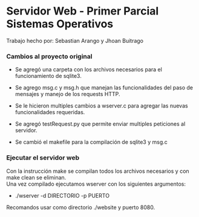 # Servidor Web - Primer Parcial Sistemas Operativos

Trabajo hecho por: Sebastian Arango y Jhoan Buitrago

### Cambios al proyecto original

* Se agregó una carpeta con los archivos necesarios para el funcionamiento de sqlite3.

* Se agrego msg.c y msg.h que manejan las funcionalidades del paso de mensajes y manejo de los requests HTTP.

* Se le hicieron multiples cambios a wserver.c para agregar las nuevas funcionalidades requeridas.

* Se agregó testRequest.py que permite enviar multiples peticiones al servidor.

* Se cambió el makefile para la compilación de sqlite3 y msg.c

### Ejecutar el servidor web

Con la instrucción make se compilan todos los archivos necesarios y con make clean se eliminan.  
Una vez compilado ejecutamos wserver con los siguientes argumentos:

- ./wserver -d DIRECTORIO -p PUERTO

Recomandos usar como directorio ./website y puerto 8080.